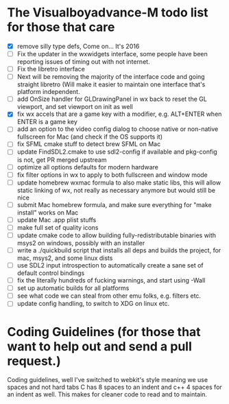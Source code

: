 # The Visualboyadvance-M todo list for those that care

- [x] remove silly type defs, Come on... It's 2016
- [ ] Fix the updater in the wxwidgets interface, some people have been reporting issues of timing out with not internet.
- [ ] Fix the libretro interface
- [ ] Next will be removing the majority of the interface code and going straight libretro (Will make it easier to maintain one interface that's platform independent.
- [ ] add OnSize handler for GLDrawingPanel in wx back to reset the GL viewport, and set viewport on init as well
- [x] fix wx accels that are a game key with a modifier, e.g. ALT+ENTER when ENTER is a game key 
- [ ] add an option to the video config dialog to choose native or non-native fullscreen for Mac (and check if the OS supports it)
- [ ] fix SFML cmake stuff to detect brew SFML on Mac
- [ ] update FindSDL2.cmake to use sdl2-config if available and pkg-config is not, get PR merged upstream
- [ ] optimize all options defaults for modern hardware
- [ ] fix filter options in wx to apply to both fullscreen and window mode
- [ ] update homebrew wxmac formula to also make static libs, this will allow static linking of wx, not really as necessary anymore but would still be nice
- [ ] submit Mac homebrew formula, and make sure everything for "make install" works on Mac
- [ ] update Mac .app plist stuffs
- [ ] make full set of quality icons
- [ ] update cmake code to allow building fully-redistributable binaries with msys2 on windows, possibly with an installer
- [ ] write a ./quickbuild script that installs all deps and builds the project, for mac, msys2, and some linux dists
- [ ] use SDL2 input introspection to automatically create a sane set of default control bindings
- [ ] fix the literally hundreds of fucking warnings, and start using -Wall
- [ ] set up automatic builds for all platforms
- [ ] see what code we can steal from other emu folks, e.g. filters etc.
- [ ] update config handling, to switch to XDG on linux etc.

# Coding Guidelines (for those that want to help out and send a pull request.)

Coding guidelines, well I've switched to webkit's style meaning we use spaces and not hard tabs
C has 8 spaces to an indent and c++ 4 spaces for an indent as well. This makes for cleaner code to read and to maintain. 
